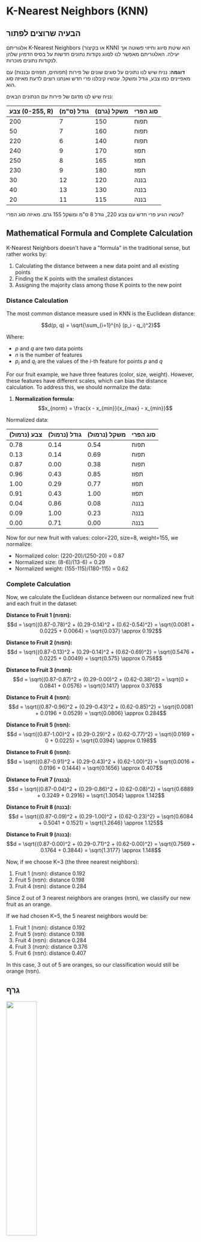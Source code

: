 # K-Nearest Neighbors (KNN)

## הבעיה שרוצים לפתור

אלגוריתם K-Nearest Neighbors (או בקיצור KNN) הוא שיטת סיווג וחיזוי פשוטה אך יעילה. האלגוריתם מאפשר לנו לסווג נקודות נתונים חדשות על בסיס הדמיון שלהן לנקודות נתונים מוכרות.

**דוגמה**: נניח שיש לנו נתונים על סוגים שונים של פירות (תפוחים, תפוזים ובננות) עם מאפיינים כמו צבע, גודל ומשקל. עכשיו קיבלנו פרי חדש ואנחנו רוצים לדעת מאיזה סוג הוא.

נניח שיש לנו מדגם של פירות עם הנתונים הבאים:

| צבע (0-255, R) | גודל (ס"מ) | משקל (גרם) | סוג הפרי |
|----------------|------------|------------|----------|
| 200            | 7          | 150        | תפוח     |
| 50             | 7          | 160        | תפוח     |
| 220            | 6          | 140        | תפוח     |
| 240            | 9          | 170        | תפוז     |
| 250            | 8          | 165        | תפוז     |
| 230            | 9          | 180        | תפוז     |
| 30             | 12         | 120        | בננה     |
| 40             | 13         | 130        | בננה     |
| 20             | 11         | 115        | בננה     |

עכשיו הגיע פרי חדש עם צבע 220, גודל 8 ס"מ ומשקל 155 גרם. מאיזה סוג הפרי?

## Mathematical Formula and Complete Calculation

K-Nearest Neighbors doesn't have a "formula" in the traditional sense, but rather works by:
1. Calculating the distance between a new data point and all existing points
2. Finding the K points with the smallest distances
3. Assigning the majority class among those K points to the new point

### Distance Calculation

The most common distance measure used in KNN is the Euclidean distance:

$$d(p, q) = \sqrt{\sum_{i=1}^{n} (p_i - q_i)^2}$$

Where:
- $p$ and $q$ are two data points
- $n$ is the number of features
- $p_i$ and $q_i$ are the values of the $i$-th feature for points $p$ and $q$

For our fruit example, we have three features (color, size, weight). However, these features have different scales, which can bias the distance calculation. To address this, we should normalize the data:

1. **Normalization formula:**
$$x_{norm} = \frac{x - x_{min}}{x_{max} - x_{min}}$$

Normalized data:

| צבע (נרמול) | גודל (נרמול) | משקל (נרמול) | סוג הפרי |
|-------------|--------------|--------------|----------|
| 0.78        | 0.14         | 0.54         | תפוח     |
| 0.13        | 0.14         | 0.69         | תפוח     |
| 0.87        | 0.00         | 0.38         | תפוח     |
| 0.96        | 0.43         | 0.85         | תפוז     |
| 1.00        | 0.29         | 0.77         | תפוז     |
| 0.91        | 0.43         | 1.00         | תפוז     |
| 0.04        | 0.86         | 0.08         | בננה     |
| 0.09        | 1.00         | 0.23         | בננה     |
| 0.00        | 0.71         | 0.00         | בננה     |

Now for our new fruit with values: color=220, size=8, weight=155, we normalize:
- Normalized color: (220-20)/(250-20) = 0.87
- Normalized size: (8-6)/(13-6) = 0.29
- Normalized weight: (155-115)/(180-115) = 0.62

### Complete Calculation

Now, we calculate the Euclidean distance between our normalized new fruit and each fruit in the dataset:

**Distance to Fruit 1 (תפוח):**
$$d = \sqrt{(0.87-0.78)^2 + (0.29-0.14)^2 + (0.62-0.54)^2} = \sqrt{0.0081 + 0.0225 + 0.0064} = \sqrt{0.037} \approx 0.192$$

**Distance to Fruit 2 (תפוח):**
$$d = \sqrt{(0.87-0.13)^2 + (0.29-0.14)^2 + (0.62-0.69)^2} = \sqrt{0.5476 + 0.0225 + 0.0049} = \sqrt{0.575} \approx 0.758$$

**Distance to Fruit 3 (תפוח):**
$$d = \sqrt{(0.87-0.87)^2 + (0.29-0.00)^2 + (0.62-0.38)^2} = \sqrt{0 + 0.0841 + 0.0576} = \sqrt{0.1417} \approx 0.376$$

**Distance to Fruit 4 (תפוז):**
$$d = \sqrt{(0.87-0.96)^2 + (0.29-0.43)^2 + (0.62-0.85)^2} = \sqrt{0.0081 + 0.0196 + 0.0529} = \sqrt{0.0806} \approx 0.284$$

**Distance to Fruit 5 (תפוז):**
$$d = \sqrt{(0.87-1.00)^2 + (0.29-0.29)^2 + (0.62-0.77)^2} = \sqrt{0.0169 + 0 + 0.0225} = \sqrt{0.0394} \approx 0.198$$

**Distance to Fruit 6 (תפוז):**
$$d = \sqrt{(0.87-0.91)^2 + (0.29-0.43)^2 + (0.62-1.00)^2} = \sqrt{0.0016 + 0.0196 + 0.1444} = \sqrt{0.1656} \approx 0.407$$

**Distance to Fruit 7 (בננה):**
$$d = \sqrt{(0.87-0.04)^2 + (0.29-0.86)^2 + (0.62-0.08)^2} = \sqrt{0.6889 + 0.3249 + 0.2916} = \sqrt{1.3054} \approx 1.142$$

**Distance to Fruit 8 (בננה):**
$$d = \sqrt{(0.87-0.09)^2 + (0.29-1.00)^2 + (0.62-0.23)^2} = \sqrt{0.6084 + 0.5041 + 0.1521} = \sqrt{1.2646} \approx 1.125$$

**Distance to Fruit 9 (בננה):**
$$d = \sqrt{(0.87-0.00)^2 + (0.29-0.71)^2 + (0.62-0.00)^2} = \sqrt{0.7569 + 0.1764 + 0.3844} = \sqrt{1.3177} \approx 1.148$$

Now, if we choose K=3 (the three nearest neighbors):
1. Fruit 1 (תפוח): distance 0.192
2. Fruit 5 (תפוז): distance 0.198
3. Fruit 4 (תפוז): distance 0.284

Since 2 out of 3 nearest neighbors are oranges (תפוז), we classify our new fruit as an orange.

If we had chosen K=5, the 5 nearest neighbors would be:
1. Fruit 1 (תפוח): distance 0.192
2. Fruit 5 (תפוז): distance 0.198
3. Fruit 4 (תפוז): distance 0.284
4. Fruit 3 (תפוח): distance 0.376
5. Fruit 6 (תפוז): distance 0.407

In this case, 3 out of 5 are oranges, so our classification would still be orange (תפוז).

## גרף

<img src="knn1.png" style="width:40%;"/>

בגרף זה אנו רואים ויזואליזציה דו-ממדית של נתוני הפירות, כאשר הנקודה הכחולה מסמנת את הפרי החדש, והמעגל מסמן את K=3 השכנים הקרובים ביותר. רוב השכנים מסווגים כתפוזים, ולכן הפרי החדש מסווג כתפוז.

## קוד פייטון

הנה קוד פייטון ליישום אלגוריתם KNN:

```python
import numpy as np
import matplotlib.pyplot as plt
from sklearn.neighbors import KNeighborsClassifier
from sklearn.preprocessing import MinMaxScaler
from sklearn.model_selection import train_test_split
from sklearn.metrics import accuracy_score, classification_report

# נתוני פירות
colors = np.array([200, 50, 220, 240, 250, 230, 30, 40, 20])
sizes = np.array([7, 7, 6, 9, 8, 9, 12, 13, 11])
weights = np.array([150, 160, 140, 170, 165, 180, 120, 130, 115])
fruit_types = np.array(['apple', 'apple', 'apple', 'orange', 'orange', 'orange', 'banana', 'banana', 'banana'])

# יצירת מסד נתונים
X = np.column_stack((colors, sizes, weights))
y = fruit_types

# תקנון הנתונים
scaler = MinMaxScaler()
X_scaled = scaler.fit_transform(X)

# אימון המודל
k = 3  # מספר השכנים
model = KNeighborsClassifier(n_neighbors=k)
model.fit(X_scaled, y)

# פרי חדש לחיזוי
new_fruit = np.array([[220, 8, 155]])
new_fruit_scaled = scaler.transform(new_fruit)
prediction = model.predict(new_fruit_scaled)
probabilities = model.predict_proba(new_fruit_scaled)

# הדפסת תוצאות
print(f"חיזוי: הפרי החדש הוא {prediction[0]}")

# הדפסת ההסתברויות (אם המודל תומך בכך)
class_names = model.classes_
print("\nהסתברויות:")
for cls, prob in zip(class_names, probabilities[0]):
    print(f"{cls}: {prob:.2f}")

# ויזואליזציה (שימוש ב-2 מאפיינים ראשונים לצורך פשטות)
plt.figure(figsize=(10, 6))

# נרמול של הנתונים לויזואליזציה
colors_norm = (colors - colors.min()) / (colors.max() - colors.min())
sizes_norm = (sizes - sizes.min()) / (sizes.max() - sizes.min())

# סימון נקודות הנתונים
for i, fruit_type in enumerate(fruit_types):
    if fruit_type == 'apple':
        plt.scatter(colors_norm[i], sizes_norm[i], color='red', label='תפוח' if i == 0 else "")
    elif fruit_type == 'orange':
        plt.scatter(colors_norm[i], sizes_norm[i], color='orange', label='תפוז' if i == 3 else "")
    else:
        plt.scatter(colors_norm[i], sizes_norm[i], color='yellow', label='בננה' if i == 6 else "")

# סימון הפרי החדש
new_color_norm = (new_fruit[0][0] - colors.min()) / (colors.max() - colors.min())
new_size_norm = (new_fruit[0][1] - sizes.min()) / (sizes.max() - sizes.min())
plt.scatter(new_color_norm, new_size_norm, color='blue', marker='*', s=200, label='פרי חדש')

# מציאת השכנים הקרובים ביותר
distances = []
for i in range(len(X_scaled)):
    dist = np.sqrt(np.sum((X_scaled[i] - new_fruit_scaled[0])**2))
    distances.append((dist, i))

# מיון המרחקים וקבלת k השכנים הקרובים ביותר
distances.sort()
nearest_neighbors = [distances[i][1] for i in range(k)]

# ציור מעגל סביב השכנים הקרובים ביותר
plt.gca().add_patch(plt.Circle((new_color_norm, new_size_norm), 0.3, fill=False, color='blue', linestyle='--', alpha=0.5))

# עיצוב הגרף
plt.title('KNN Classification - Fruits')
plt.xlabel('צבע (מנורמל)')
plt.ylabel('גודל (מנורמל)')
plt.grid(True)
plt.legend()
plt.show()

# הדגמת השפעת ערך K
k_values = range(1, 9, 2)  # ערכי K שונים לבדיקה
plt.figure(figsize=(10, 6))

for i, k in enumerate(k_values):
    model = KNeighborsClassifier(n_neighbors=k)
    model.fit(X_scaled, y)
    
    # יצירת רשת של נקודות לויזואליזציה
    h = 0.02  # גודל הצעד ברשת
    x_min, x_max = X_scaled[:, 0].min() - 0.1, X_scaled[:, 0].max() + 0.1
    y_min, y_max = X_scaled[:, 1].min() - 0.1, X_scaled[:, 1].max() + 0.1
    xx, yy = np.meshgrid(np.arange(x_min, x_max, h), np.arange(y_min, y_max, h))
    
    # חיזוי עבור כל נקודה ברשת
    Z = model.predict(np.c_[xx.ravel(), yy.ravel(), np.ones(xx.ravel().shape) * 0.5])  # ערך קבוע עבור משקל
    Z = np.array([1 if z == 'apple' else (2 if z == 'orange' else 3) for z in Z])
    Z = Z.reshape(xx.shape)
    
    # יצירת תת-גרף
    plt.subplot(1, len(k_values), i + 1)
    plt.contourf(xx, yy, Z, alpha=0.3)
    
    # הוספת נקודות הנתונים
    for j, fruit_type in enumerate(fruit_types):
        marker = 'o' if fruit_type == 'apple' else ('^' if fruit_type == 'orange' else 's')
        plt.scatter(X_scaled[j, 0], X_scaled[j, 1], c=('red' if fruit_type == 'apple' else ('orange' if fruit_type == 'orange' else 'yellow')), marker=marker)
    
    plt.title(f'K = {k}')
    plt.xlabel('צבע (מנורמל)')
    plt.ylabel('גודל (מנורמל)' if i == 0 else '')

plt.tight_layout()
plt.show()
```

## דוגמת הרצה

כאשר נריץ את הקוד, נקבל:

```
חיזוי: הפרי החדש הוא orange

הסתברויות:
apple: 0.33
banana: 0.00
orange: 0.67
```

ותוצג תמונה של גרף עם סיווג הפירות, והחיזוי שלנו (הפרי החדש) מסומן בכוכב כחול:

<img src="knn2.png" style="width:60%" />

על פי המודל שלנו, הפרי החדש מסווג כתפוז (orange) עם הסתברות של 67%, מכיוון שמתוך שלושת השכנים הקרובים ביותר, שניים מהם הם תפוזים.

### יתרונות KNN:
1. פשוט ליישום וקל להבנה
2. אין צורך בהנחות על צורת הנתונים
3. יעיל לנתונים עם גבולות החלטה מורכבים
4. ניתן להשתמש גם למשימות רגרסיה וגם למשימות סיווג

### חסרונות KNN:
1. איטי בזמן חיזוי על מאגרי נתונים גדולים
2. דורש תקנון נתונים זהיר
3. רגיש לנתונים חריגים ורעש
4. דורש בחירה מושכלת של ערך K
5. צורך זיכרון גבוה שכן צריך לשמור את כל נתוני האימון

### נקודות חשובות בבחירת K:
1. K קטן: רגיש יותר לרעש אבל יכול לזהות דפוסים מקומיים
2. K גדול: יותר יציב אבל עלול להחמיץ דפוסים מקומיים
3. מומלץ לבחור K אי-זוגי כדי למנוע תיקו בהצבעת הרוב
4. בדרך כלל K = √n (שורש מספר הדוגמאות) היא נקודת התחלה טובה

## תרגיל

**תרגיל**: חברת אשראי רוצה לנבא האם לקוח יחזיר הלוואה בהתבסס על נתונים היסטוריים. הנה הנתונים:

| גיל   | הכנסה שנתית (אלפי ₪) | ותק אשראי (שנים) | החזיר הלוואה? |
|-------|---------------------|-----------------|--------------|
| 22    | 60                  | 1               | לא           |
| 25    | 75                  | 2               | לא           |
| 30    | 80                  | 3               | כן           |
| 35    | 120                 | 5               | כן           |
| 42    | 150                 | 8               | כן           |
| 50    | 110                 | 10              | כן           |
| 23    | 95                  | 1               | לא           |
| 28    | 90                  | 2               | לא           |
| 33    | 105                 | 4               | כן           |
| 48    | 135                 | 9               | כן           |

1. תקנן את הנתונים באמצעות נרמול Min-Max
2. השתמש באלגוריתם KNN עם K=3 לניבוי האם לקוח חדש בגיל 27, עם הכנסה שנתית של 95 אלפי ₪ וותק אשראי של 3 שנים, יחזיר את ההלוואה שלו.
3. חשב את המרחק האוקלידי מהלקוח החדש לכל אחד מהלקוחות במאגר הנתונים ומצא את 3 השכנים הקרובים ביותר.
4. מהי תחזית המודל שלך? הסבר את הסיבה.

